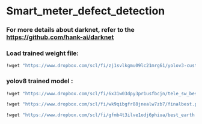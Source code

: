 # Smart_meter_defect_detection

### For more details about darknet, refer to the https://github.com/hank-ai/darknet

### Load trained weight file:

```bash
!wget "https://www.dropbox.com/scl/fi/zj1svlkgmu09lc21mrg61/yolov3-custom_best_87.weights?rlkey=fxc9ly7c11h0ihwwsqdc3e7pf&st=7djqzwjt&dl=1" -O yolov3_custom_best_87.weights
```

### yolov8 trained model :

```bash
!wget "https://www.dropbox.com/scl/fi/6x31w03dpy3pr1usfbcjn/tele_sw_best.pt?rlkey=fgcznvvxgb4enzkifog7xdbql&st=zu58ldtt&dl=1" -O tele_sw_best.pt

!wget "https://www.dropbox.com/scl/fi/wk9qibgfr88jnealw7zb7/finalbest.pt?rlkey=m1ahscv1vk62ql46iooycfo5b&st=062s3n4i&dl=0" -O finalbest.pt

!wget "https://www.dropbox.com/scl/fi/gfmb4t3ilve1odj6phiua/best_earth.pt?rlkey=nwh8hq2el7mucmiow075xupw0&st=osp0dghk&dl=0" -O best_earth.pt


